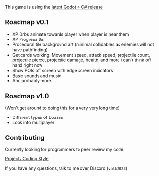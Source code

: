 This game is using the [latest Godot 4 C# release](https://godotengine.org/)

## Roadmap v0.1
- XP Orbs animate towards player when player is near them
- XP Progress Bar
- Procedural tile background art (minimal collidables as enemies will not have pathfinding)
- Get cards working. Movement speed, attack speed, projectile count, projectile pierce, projectile damage, health, and more I can't think off hand right now
- Show POIs off screen with edge screen indicators
- Basic sounds and music
- And probably more..

## Roadmap v1.0
(Won't get around to doing this for a very very long time)
- Different types of bosses
- Look into multiplayer

## Contributing
Currently looking for programmers to peer review my code.

[Projects Coding Style](https://github.com/Valks-Games/sankari/wiki/Code-Style)

If you have any questions, talk to me over Discord (`valk2023`)
